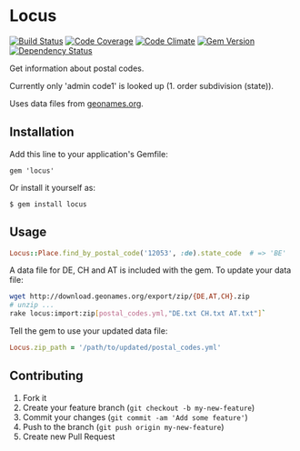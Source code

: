 # Locus

[![Build Status](https://travis-ci.org/gewo/locus.png)](https://travis-ci.org/gewo/locus/)
[![Code Coverage](https://coveralls.io/repos/gewo/locus/badge.png)](https://coveralls.io/r/gewo/locus)
[![Code Climate](https://codeclimate.com/github/gewo/locus.png)](https://codeclimate.com/github/gewo/locus)
[![Gem Version](https://badge.fury.io/rb/locus.png)](http://badge.fury.io/rb/locus)
[![Dependency Status](https://gemnasium.com/gewo/locus.png)](https://gemnasium.com/gewo/locus)

Get information about postal codes.

Currently only 'admin code1' is looked up (1. order subdivision (state)).

Uses data files from [geonames.org](http://geonames.org/).

## Installation

Add this line to your application's Gemfile:

    gem 'locus'

Or install it yourself as:

    $ gem install locus

## Usage

```ruby
Locus::Place.find_by_postal_code('12053', :de).state_code  # => 'BE'
```

A data file for DE, CH and AT is included with the gem. To update your
data file: 

```bash
wget http://download.geonames.org/export/zip/{DE,AT,CH}.zip
# unzip ...
rake locus:import:zip[postal_codes.yml,"DE.txt CH.txt AT.txt"]`
```

Tell the gem to use your updated data file:

```ruby
Locus.zip_path = '/path/to/updated/postal_codes.yml'
```

## Contributing

1. Fork it
2. Create your feature branch (`git checkout -b my-new-feature`)
3. Commit your changes (`git commit -am 'Add some feature'`)
4. Push to the branch (`git push origin my-new-feature`)
5. Create new Pull Request
